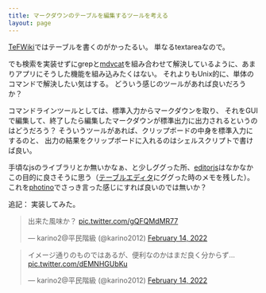 ```yaml
---
title: マークダウンのテーブルを編集するツールを考える
layout: page
---
```


[TeFWiki](https://karino2.github.io/RandomThoughts/TeFWiki)ではテーブルを書くのがかったるい。
単なるtextareaなので。

でも検索を実装せずにgrepと[mdvcat](https://karino2.github.io/RandomThoughts/mdvcat)を組み合わせて解決しているように、あまりアプリにそうした機能を組み込みたくはない。
それよりもUnix的に、単体のコマンドで解決したい気はする。
どういう感じのツールがあれば良いだろうか？

コマンドラインツールとしては、標準入力からマークダウンを取り、
それをGUIで編集して、終了したら編集したマークダウンが標準出力に出力されるというのはどうだろう？
そういうツールがあれば、クリップボードの中身を標準入力にするのと、
出力の結果をクリップボードに入れるのはシェルスクリプトで書けば良い。

手頃なjsのライブラリとか無いかなぁ、と少しググった所、[editorjs](https://karino2.github.io/RandomThoughts/editorjs)はなかなかこの目的に良さそうに思う（[テーブルエディタ](https://karino2.github.io/RandomThoughts/テーブルエディタ)にググった時のメモを残した）。
これを[photino](https://karino2.github.io/RandomThoughts/photino)でさっき言った感じにすれば良いのでは無いか？

追記： 実装してみた。

<blockquote class="twitter-tweet"><p lang="ja" dir="ltr">出来た風味か？ <a href="https://t.co/gQFQMdMR77">pic.twitter.com/gQFQMdMR77</a></p>&mdash; karino2@平民階級 (@karino2012) <a href="https://twitter.com/karino2012/status/1493062701350002692?ref_src=twsrc%5Etfw">February 14, 2022</a></blockquote> <script async src="https://platform.twitter.com/widgets.js" charset="utf-8"></script>

<blockquote class="twitter-tweet"><p lang="ja" dir="ltr">イメージ通りのものではあるが、便利なのかはまだ良く分からず… <a href="https://t.co/dEMNHGUbKu">pic.twitter.com/dEMNHGUbKu</a></p>&mdash; karino2@平民階級 (@karino2012) <a href="https://twitter.com/karino2012/status/1493066104918638592?ref_src=twsrc%5Etfw">February 14, 2022</a></blockquote> <script async src="https://platform.twitter.com/widgets.js" charset="utf-8"></script>